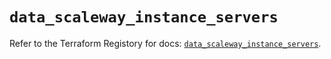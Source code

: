 # `data_scaleway_instance_servers`

Refer to the Terraform Registory for docs: [`data_scaleway_instance_servers`](https://registry.terraform.io/providers/scaleway/scaleway/2.18.0/docs/data-sources/instance_servers).
